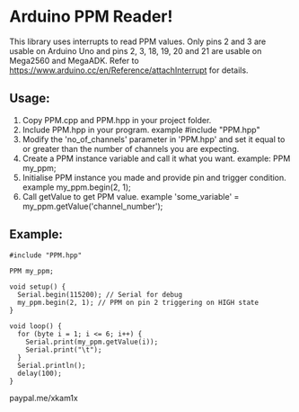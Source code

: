 Arduino PPM Reader!
===================
This library uses interrupts to read PPM values. Only pins 2 and 3 are usable on Arduino Uno and pins 2, 3, 18, 19, 20 and 21 are usable on Mega2560 and MegaADK. Refer to https://www.arduino.cc/en/Reference/attachInterrupt for details.
 
Usage:
-------------

1. Copy PPM.cpp and PPM.hpp in your project folder.
2. Include PPM.hpp in your program. example #include "PPM.hpp"
3. Modify the 'no_of_channels' parameter in 'PPM.hpp' and set it equal to or greater than the number of channels you are expecting.
3. Create a PPM instance variable and call it what you want. example: PPM my_ppm;
4. Initialise PPM instance you made and provide pin and trigger condition. example my_ppm.begin(2, 1);
5. Call getValue to get PPM value. example 'some_variable' = my_ppm.getValue('channel_number');


Example:
-------------

```
#include "PPM.hpp"

PPM my_ppm;

void setup() {
  Serial.begin(115200); // Serial for debug
  my_ppm.begin(2, 1); // PPM on pin 2 triggering on HIGH state
}

void loop() {
  for (byte i = 1; i <= 6; i++) {
    Serial.print(my_ppm.getValue(i));
    Serial.print("\t");
  }
  Serial.println();
  delay(100);
}
```

paypal.me/xkam1x